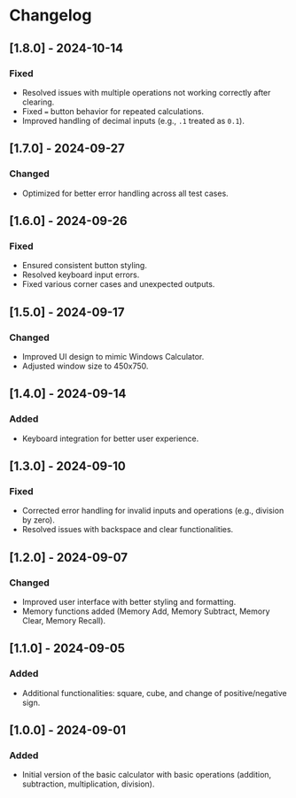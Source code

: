 # Changelog

## [1.8.0] - 2024-10-14
### Fixed
- Resolved issues with multiple operations not working correctly after clearing.
- Fixed `=` button behavior for repeated calculations.
- Improved handling of decimal inputs (e.g., `.1` treated as `0.1`).

## [1.7.0] - 2024-09-27
### Changed
- Optimized for better error handling across all test cases.

## [1.6.0] - 2024-09-26
### Fixed
- Ensured consistent button styling.
- Resolved keyboard input errors.
- Fixed various corner cases and unexpected outputs.

## [1.5.0] - 2024-09-17
### Changed
- Improved UI design to mimic Windows Calculator.
- Adjusted window size to 450x750.

## [1.4.0] - 2024-09-14
### Added
- Keyboard integration for better user experience.

## [1.3.0] - 2024-09-10
### Fixed
- Corrected error handling for invalid inputs and operations (e.g., division by zero).
- Resolved issues with backspace and clear functionalities.

## [1.2.0] - 2024-09-07
### Changed
- Improved user interface with better styling and formatting.
- Memory functions added (Memory Add, Memory Subtract, Memory Clear, Memory Recall).

## [1.1.0] - 2024-09-05
### Added
- Additional functionalities: square, cube, and change of positive/negative sign.

## [1.0.0] - 2024-09-01
### Added
- Initial version of the basic calculator with basic operations (addition, subtraction, multiplication, division).
